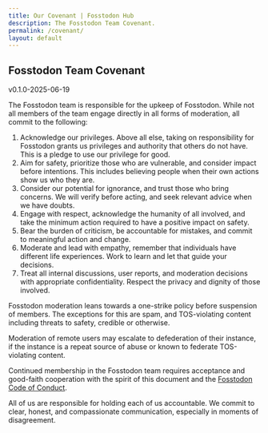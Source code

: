 ```yaml
---
title: Our Covenant | Fosstodon Hub
description: The Fosstodon Team Covenant.
permalink: /covenant/
layout: default
---
```

## Fosstodon Team Covenant
v0.1.0-2025-06-19

The Fosstodon team is responsible for the upkeep of Fosstodon. While not all members of the team engage directly in all forms of moderation, all commit to the following:

1. Acknowledge our privileges. Above all else, taking on responsibility for Fosstodon grants us privileges and authority that others do not have. This is a pledge to use our privilege for good.
2. Aim for safety, prioritize those who are vulnerable, and consider impact before intentions. This includes believing people when their own actions show us who they are.
3. Consider our potential for ignorance, and trust those who bring concerns. We will verify before acting, and seek relevant advice when we have doubts.
4. Engage with respect, acknowledge the humanity of all involved, and take the minimum action required to have a positive impact on safety.
5. Bear the burden of criticism, be accountable for mistakes, and commit to meaningful action and change.
6. Moderate and lead with empathy, remember that individuals have different life experiences. Work to learn and let that guide your decisions.
7. Treat all internal discussions, user reports, and moderation decisions with appropriate confidentiality. Respect the privacy and dignity of those involved.

Fosstodon moderation leans towards a one-strike policy before suspension of members.
The exceptions for this are spam, and TOS-violating content including threats to safety, credible or otherwise.

Moderation of remote users may escalate to defederation of their instance, if the instance is a repeat source of abuse or known to federate TOS-violating content.

Continued membership in the Fosstodon team requires acceptance and good-faith cooperation with the spirit of this document and the [Fosstodon Code of Conduct](https://hub.fosstodon.org/coc).

All of us are responsible for holding each of us accountable. We commit to clear, honest, and compassionate communication, especially in moments of disagreement.
